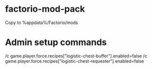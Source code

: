 # factorio-mod-pack

Copy to %appdata%/Factorio/mods

# Admin setup commands
/c game.player.force.recipes["logistic-chest-buffer"].enabled=false
/c game.player.force.recipes["logistic-chest-requester"].enabled=false
